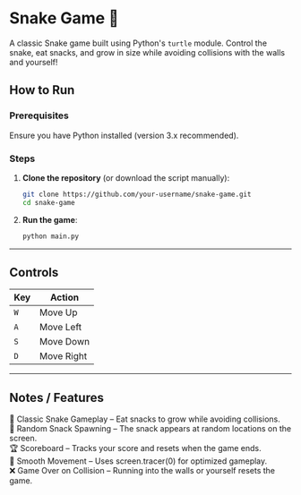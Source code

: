 # Snake Game 🐍  
A classic Snake game built using Python's `turtle` module. Control the snake, eat snacks, and grow in size while avoiding collisions with the walls and yourself!  

## How to Run  
### Prerequisites  
Ensure you have Python installed (version 3.x recommended).  

### Steps  
1. **Clone the repository** (or download the script manually):  
   ```sh
   git clone https://github.com/your-username/snake-game.git
   cd snake-game
   ```
   
2. **Run the game**:
   ```sh
   python main.py
   ```

---

## Controls  

| Key  | Action      |
|------|------------|
| `W`  | Move Up    |
| `A`  | Move Left  |
| `S`  | Move Down  |
| `D`  | Move Right |

---

## Notes / Features
🐍 Classic Snake Gameplay – Eat snacks to grow while avoiding collisions.<br>
🍎 Random Snack Spawning – The snack appears at random locations on the screen.<br>
🏆 Scoreboard – Tracks your score and resets when the game ends.<br>
🚀 Smooth Movement – Uses screen.tracer(0) for optimized gameplay.<br>
❌ Game Over on Collision – Running into the walls or yourself resets the game.<br>
